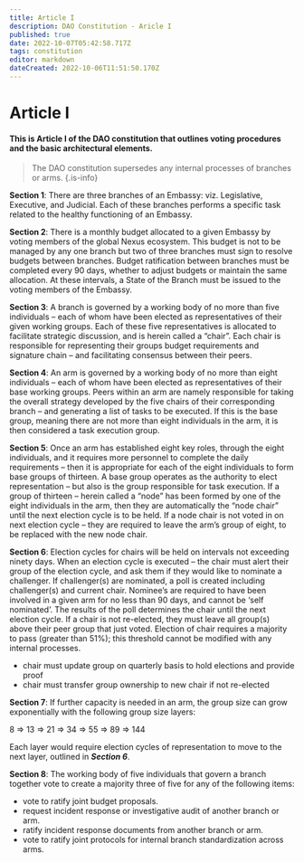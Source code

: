 ```yaml
---
title: Article I
description: DAO Constitution - Aricle I
published: true
date: 2022-10-07T05:42:58.717Z
tags: constitution
editor: markdown
dateCreated: 2022-10-06T11:51:50.170Z
---
```


# Article I

#### This is Article I of the DAO constitution that outlines voting procedures and the basic architectural elements.

> 
> The DAO constitution supersedes any internal processes of branches or arms.
{.is-info}

&#x20;**Section 1**: There are three branches of an Embassy: viz. Legislative, Executive, and Judicial. Each of these branches performs a specific task related to the healthy functioning of an Embassy.

&#x20;**Section 2**: There is a monthly budget allocated to a given Embassy by voting members of the global Nexus ecosystem. This budget is not to be managed by any one branch but two of three branches must sign to resolve budgets between branches. Budget ratification between branches must be completed every 90 days, whether to adjust budgets or maintain the same allocation. At these intervals, a State of the Branch must be issued to the voting members of the Embassy.

**Section 3**: A branch is governed by a working body of no more than five individuals – each of whom have been elected as representatives of their given working groups. Each of these five representatives is allocated to facilitate strategic discussion, and is herein called a “chair”. Each chair is responsible for representing their groups budget requirements and signature chain – and facilitating consensus between their peers.

**Section 4**: An arm is governed by a working body of no more than eight individuals – each of whom have been elected as representatives of their base working groups. Peers within an arm are namely responsible for taking the overall strategy developed by the five chairs of their corresponding branch – and generating a list of tasks to be executed. If this is the base group, meaning there are not more than eight individuals in the arm, it is then considered a task execution group.

**Section 5**: Once an arm has established eight key roles, through the eight individuals, and it requires more personnel to complete the daily requirements – then it is appropriate for each of the eight individuals to form base groups of thirteen. A base group operates as the authority to elect representation – but also is the group responsible for task execution. If a group of thirteen – herein called a “node” has been formed by one of the eight individuals in the arm, then they are automatically the “node chair” until the next election cycle is to be held. If a node chair is not voted in on next election cycle – they are required to leave the arm’s group of eight, to be replaced with the new node chair.

**Section 6**: Election cycles for chairs will be held on intervals not exceeding ninety days. When an election cycle is executed – the chair must alert their group of the election cycle, and ask them if they would like to nominate a challenger. If challenger(s) are nominated, a poll is created including challenger(s) and current chair. Nominee’s are required to have been involved in a given arm for no less than 90 days, and cannot be ‘self nominated’. The results of the poll determines the chair until the next election cycle. If a chair is not re-elected, they must leave all group(s) above their peer group that just voted. Election of chair requires a majority to pass (greater than 51%); this threshold cannot be modified with any internal processes.

* chair must update group on quarterly basis to hold elections and provide proof
* chair must transfer group ownership to new chair if not re-elected

**Section 7**: If further capacity is needed in an arm, the group size can grow exponentially with the following group size layers:

   8 => 13 => 21 => 34 => 55 => 89 => 144

Each layer would require election cycles of representation to move to the next layer, outlined in _**Section 6**_.

**Section 8**: The working body of five individuals that govern a branch together vote to create a majority three of five for any of the following items:

* vote to ratify joint budget proposals.
* request incident response or investigative audit of another branch or arm.
* ratify incident response documents from another branch or arm.
* vote to ratify joint protocols for internal branch standardization across arms.
